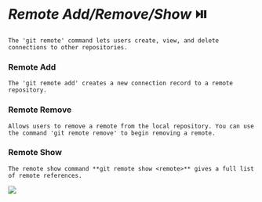 # *Remote Add/Remove/Show* :play_or_pause_button:
	The 'git remote' command lets users create, view, and delete connections to other repositories.

### Remote Add
	The 'git remote add' creates a new connection record to a remote repository.

### Remote Remove
	Allows users to remove a remote from the local repository. You can use the command 'git remote remove' to begin removing a remote.

### Remote Show
	The remote show command **git remote show <remote>** gives a full list of remote references.

![](/Images/git-remote.png)
	
